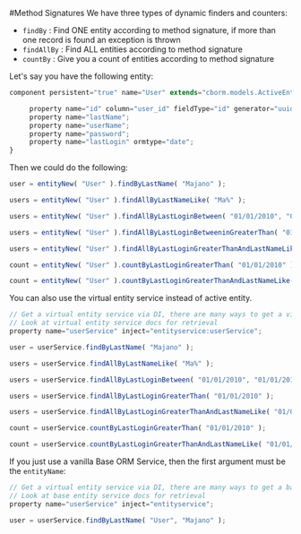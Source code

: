#Method Signatures
We have three types of dynamic finders and counters:

* `findBy` : Find ONE entity according to method signature, if more than one record is found an exception is thrown
* `findAllBy` : Find ALL entities according to method signature
* `countBy` : Give you a count of entities according to method signature

Let's say you have the following entity:

```javascript
component persistent="true" name="User" extends="cborm.models.ActiveEntity"{

     property name="id" column="user_id" fieldType="id" generator="uuid";
     property name="lastName";
     property name="userName";
     property name="password";
     property name="lastLogin" ormtype="date";
}
```

Then we could do the following:

```javascript
user = entityNew( "User" ).findByLastName( "Majano" );

users = entityNew( "User" ).findAllByLastNameLike( "Ma%" );

users = entityNew( "User" ).findAllByLastLoginBetween( "01/01/2010", "01/01/2012" );

users = entityNew( "User" ).findAllByLastLoginBetweeninGreaterThan( "01/01/2010" );

users = entityNew( "User" ).findAllByLastLoginGreaterThanAndLastNameLike( "01/01/2010", "jo%" );

count = entityNew( "User" ).countByLastLoginGreaterThan( "01/01/2010" );

count = entityNew( "User" ).countByLastLoginGreaterThanAndLastNameLike( "01/01/2010", "jo%" );
```

You can also use the virtual entity service instead of active entity.

```javascript
// Get a virtual entity service via DI, there are many ways to get a virtual entity service
// Look at virtual entity service docs for retrieval
property name="userService" inject="entityservice:userService";

user = userService.findByLastName( "Majano" );

users = userService.findAllByLastNameLike( "Ma%" );

users = userService.findAllByLastLoginBetween( "01/01/2010", "01/01/2012" );

users = userService.findAllByLastLoginGreaterThan( "01/01/2010" );

users = userService.findAllByLastLoginGreaterThanAndLastNameLike( "01/01/2010", "jo%" );

count = userService.countByLastLoginGreaterThan( "01/01/2010" );

count = userService.countByLastLoginGreaterThanAndLastNameLike( "01/01/2010", "jo%" );
```

If you just use a vanilla Base ORM Service, then the first argument must be the `entityName`:

```javascript
// Get a virtual entity service via DI, there are many ways to get a base entity service
// Look at base entity service docs for retrieval
property name="userService" inject="entityservice";

user = userService.findByLastName( "User", "Majano" );
```

 
